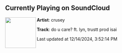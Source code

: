 ## Currently Playing on SoundCloud

[<img align="left" width="100" src="https://i1.sndcdn.com/artworks-royaMiizxdCoJFVy-wqCmsQ-t500x500.jpg">](https://soundcloud.com/cruseyyyy/care)

**Artist**: crusey 

**Track**: do u care? ft. lyn, trustt prod isai

Last updated at 12/14/2024, 3:52:14 PM
